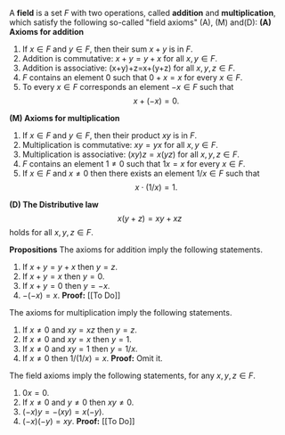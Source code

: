 A **field** is a set $F$ with two operations, called **addition** and **multiplication**, which satisfy the following so-called "field axioms" (A), (M) and(D):
**(A) Axioms for addition**
1. If $x\in F$ and $y\in F$, then their sum $x+y$ is in $F$.
2. Addition is commutative: $x+y=y+x$ for all $x,y\in F$.
3. Addition is associative: (x+y)+z=x+(y+z) for all $x,y,z\in F$.
4. $F$ contains an element $0$ such that $0+x=x$ for every $x\in F$.
5. To every $x\in F$ corresponds an element $-x\in F$ such that $$x+(-x)=0.$$

**(M) Axioms for multiplication**
1.  If $x\in F$ and $y\in F$, then their product $xy$ is in $F$.
2. Multiplication is commutative: $xy=yx$ for all $x,y\in F$.
3. Multiplication is associative: $(xy)z=x(yz)$ for all $x,y,z\in F$.
4. $F$ contains an element $1\ne0$ such that $1x=x$ for every $x\in F$.
5. If $x\in F$ and $x\ne0$ then there exists an element $1/x\in F$ such that $$x\cdot(1/x)=1.$$

**(D) The Distributive law**
$$x(y+z)=xy+xz$$holds for all $x,y,z\in F$.


**Propositions**
The axioms for addition imply the following statements.
1. If $x+y=y+x$ then $y=z$.
2. If $x+y=x$ then $y=0$.
3. If $x+y=0$ then $y=-x$.
4. $-(-x)=x$.
**Proof:** [[To Do]]

The axioms for multiplication imply the following statements.
1. If $x\ne0$ and $xy=xz$ then $y=z$.
2. If $x\ne0$ and $xy=x$ then $y=1$.
3. If $x\ne0$ and $xy=1$ then $y=1/x$.
4. If $x\ne0$ then $1/(1/x)=x$.
**Proof:** Omit it.

The field axioms imply the following statements, for any $x,y,z\in F$.
1. $0x=0$.
2. If $x\ne0$ and $y\ne0$ then $xy\ne0$.
3. $(-x)y=-(xy)=x(-y)$.
4. $(-x)(-y)=xy$.
**Proof:** [[To Do]]
